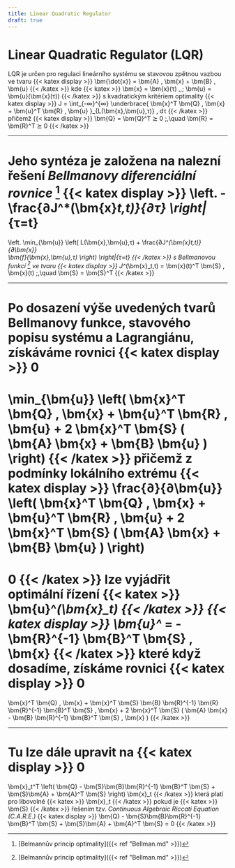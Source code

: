 ```yaml
---
title: Linear Quadratic Regulator
draft: true
---
```


Linear Quadratic Regulator (LQR)
================================

LQR je určen pro regulaci lineárního systému se stavovou zpětnou vazbou ve tvaru
{{< katex display >}}
\bm{\dot{x}} = \bm{A} \, \bm{x} + \bm{B} \, \bm{u}
{{< /katex >}}
kde {{< katex >}} \bm{x} = \bm{x}(τ) \,,\; \bm{u} = \bm{u}(\bm{x}(τ)) {{< /katex >}} s kvadratickým kritériem optimality
{{< katex display >}}
J = \int_{-∞}^{∞}
\underbrace{
\bm{x}^T \bm{Q} \, \bm{x} + \bm{u}^T \bm{R} \, \bm{u}
}_{L(\bm{x},\bm{u},τ)} \, dτ
{{< /katex >}}
přičemž
{{< katex display >}}
\bm{Q} = \bm{Q}^T ⪰ 0
\;,\quad 
\bm{R} = \bm{R}^T ⪰ 0
{{< /katex >}}

---

Jeho syntéza je založena na nalezní řešení *Bellmanovy diferenciální rovnice* [^1]
{{< katex display >}}
\left. -\frac{∂J^*(\bm{x}_t,t)}{∂τ} \right|_{τ=t}
=
\left.
\min_{\bm{u}} \left(
	L(\bm{x},\bm{u},τ)
	+
	\frac{∂J^*(\bm{x}_t,t)}{∂\bm{x}}	
	\bm{f}(\bm{x},\bm{u},τ)
\right)
\right|_{τ=t}
{{< /katex >}}
s *Bellmanovou funkcí* [^1] ve tvaru
{{< katex display >}}
J^*(\bm{x}_t,t) = \bm{x}(t)^T \bm{S} \, \bm{x}(t) \;,\quad \bm{S} = \bm{S}^T
{{< /katex >}}

---

Po dosazení výše uvedených tvarů Bellmanovy funkce, stavového popisu systému a Lagrangiánu, získáváme rovnici
{{< katex display >}}
0
=
\min_{\bm{u}} \left(
\bm{x}^T \bm{Q} \, \bm{x} + \bm{u}^T \bm{R} \, \bm{u} + 2 \bm{x}^T \bm{S} ( \bm{A} \bm{x} + \bm{B} \bm{u} )
\right)
{{< /katex >}}
přičemž z podmínky lokálního extrému
{{< katex display >}}
\frac{∂}{∂\bm{u}} \left(
\bm{x}^T \bm{Q} \, \bm{x} + \bm{u}^T \bm{R} \, \bm{u} + 2 \bm{x}^T \bm{S} ( \bm{A} \bm{x} + \bm{B} \bm{u} )
\right) 
=
0
{{< /katex >}}
lze vyjádřit optimální řízení {{< katex >}} \bm{u}^*(\bm{x}_t) {{< /katex >}}
{{< katex display >}}
\bm{u}^* = - \bm{R}^{-1} \bm{B}^T \bm{S} \, \bm{x} 
{{< /katex >}}
které když dosadíme, získáme rovnici
{{< katex display >}}
0
=
\bm{x}^T \bm{Q} \, \bm{x} + \bm{x}^T \bm{S} \bm{B} \bm{R}^{-1} \bm{R} \bm{R}^{-1} \bm{B}^T \bm{S} \, \bm{x} + 2 \bm{x}^T \bm{S} ( \bm{A} \bm{x} - \bm{B} \bm{R}^{-1} \bm{B}^T \bm{S} \, \bm{x} )
{{< /katex >}}

---

Tu lze dále upravit na
{{< katex display >}}
0
=
\bm{x}_t^T \left(
	\bm{Q} - \bm{S}\bm{B}\bm{R}^{-1} \bm{B}^T \bm{S} + \bm{S}\bm{A} + \bm{A}^T \bm{S}
\right) \bm{x}_t
{{< /katex >}}
která platí pro libovolné {{< katex >}} \bm{x}_t {{< /katex >}} pokud je {{< katex >}} \bm{S} {{< /katex >}} řešením tzv. *Continuous Algebraic Riccati Equation (C.A.R.E.)*
{{< katex display >}}
\bm{Q} - \bm{S}\bm{B}\bm{R}^{-1} \bm{B}^T \bm{S} + \bm{S}\bm{A} + \bm{A}^T \bm{S}
= 0
{{< /katex >}}
[^1]: [Belmannův princip optimality]({{< ref "Bellman.md" >}})